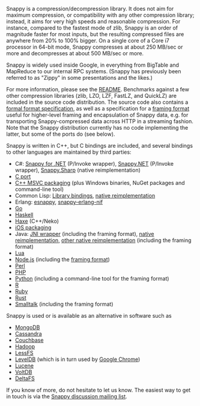 Snappy is a compression/decompression library. It does not aim for maximum
compression, or compatibility with any other compression library; instead, it
aims for very high speeds and reasonable compression. For instance, compared
to the fastest mode of zlib, Snappy is an order of magnitude faster for most
inputs, but the resulting compressed files are anywhere from 20% to 100%
bigger. On a single core of a Core i7 processor in 64-bit mode, Snappy
compresses at about 250 MB/sec or more and decompresses at about 500 MB/sec
or more.

Snappy is widely used inside Google, in everything from BigTable and MapReduce
to our internal RPC systems. (Snappy has previously been referred to as "Zippy"
in some presentations and the likes.)

For more information, please see the [README](../README.md). Benchmarks against
a few other compression libraries (zlib, LZO, LZF, FastLZ, and QuickLZ) are
included in the source code distribution. The source code also contains a
[formal format specification](../format_description.txt), as well
as a specification for a [framing format](../framing_format.txt) useful for
higher-level framing and encapsulation of Snappy data, e.g. for transporting
Snappy-compressed data across HTTP in a streaming fashion. Note that the Snappy
distribution currently has no code implementing the latter, but some of the
ports do (see below).

Snappy is written in C++, but C bindings are included, and several bindings to
other languages are maintained by third parties:

* C#: [Snappy for .NET](http://snappy4net.codeplex.com/) (P/Invoke wrapper),
  [Snappy.NET](http://snappy.angeloflogic.com/) (P/Invoke wrapper),
  [Snappy.Sharp](https://github.com/jeffesp/Snappy.Sharp) (native
  reimplementation)
* [C port](http://github.com/andikleen/snappy-c)
* [C++ MSVC packaging](http://snappy.angeloflogic.com/) (plus Windows binaries,
  NuGet packages and command-line tool)
* Common Lisp: [Library bindings](http://flambard.github.com/thnappy/),
  [native reimplementation](https://github.com/brown/snappy)
* Erlang: [esnappy](https://github.com/thekvs/esnappy),
  [snappy-erlang-nif](https://github.com/fdmanana/snappy-erlang-nif)
* [Go](https://github.com/golang/snappy/)
* [Haskell](http://hackage.haskell.org/package/snappy)
* [Haxe](https://github.com/MaddinXx/hxsnappy) (C++/Neko)
* [iOS packaging](https://github.com/ideawu/snappy-ios)
* Java: [JNI wrapper](https://github.com/xerial/snappy-java) (including the
  framing format), [native reimplementation](http://code.google.com/p/jsnappy/),
  [other native reimplementation](https://github.com/dain/snappy) (including
  the framing format)
* [Lua](https://github.com/forhappy/lua-snappy)
* [Node.js](https://github.com/kesla/node-snappy) (including the [framing
  format](https://github.com/kesla/node-snappy-stream))
* [Perl](http://search.cpan.org/dist/Compress-Snappy/)
* [PHP](https://github.com/kjdev/php-ext-snappy)
* [Python](http://pypi.python.org/pypi/python-snappy) (including a command-line
  tool for the framing format)
* [R](https://github.com/lulyon/R-snappy)
* [Ruby](https://github.com/miyucy/snappy)
* [Rust](https://github.com/BurntSushi/rust-snappy)
* [Smalltalk](https://github.com/mumez/sqnappy) (including the framing format)

Snappy is used or is available as an alternative in software such as

* [MongoDB](https://www.mongodb.com/)
* [Cassandra](http://cassandra.apache.org/)
* [Couchbase](http://www.couchbase.com/)
* [Hadoop](http://hadoop.apache.org/)
* [LessFS](http://www.lessfs.com/wordpress/)
* [LevelDB](https://github.com/google/leveldb) (which is in turn used by
  [Google Chrome](http://chrome.google.com/))
* [Lucene](http://lucene.apache.org/)
* [VoltDB](http://voltdb.com/)
* [DeltaFS](https://github.com/pdlfs/deltafs)

If you know of more, do not hesitate to let us know. The easiest way to get in
touch is via the
[Snappy discussion mailing list](http://groups.google.com/group/snappy-compression).
